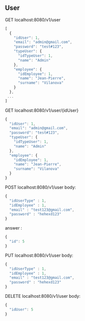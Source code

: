 ## User

GET localhost:8080/v1/user
```javascript
[
  {
    "idUser": 1,
    "email": "admin@gmail.com",
    "password": "test#123",
    "typeUser": {
      "idTypeUser": 1,
      "name": "Admin"
    },
    "employee": {
      "idEmployee": 1,
      "name": "Jean-Pierre",
      "surname": "Vilanova"
    }
  },
 ...
]
```
GET localhost:8080/v1/user/{idUser}
```javascript
{
  "idUser": 1,
  "email": "admin@gmail.com",
  "password": "test#123",
  "typeUser": {
    "idTypeUser": 1,
    "name": "Admin"
  },
  "employee": {
    "idEmployee": 1,
    "name": "Jean-Pierre",
    "surname": "Vilanova"
  }
}
```
POST localhost:8080/v1/user
body: 
```javascript
{
  "idUserType" : 1,
  "idEmployee" : 1,
  "email" : "test123@gmail.com",
  "password" : "hehexd123"
}
```
answer : 
```javascript
{
  "id": 5
}
```
PUT localhost:8080/v1/user
body:
```javascript
{
  "idUserType" : 1,
  "idEmployee" : 1,
  "email" : "test123@gmail.com",
  "password" : "hehexd123"
}
```
DELETE localhost:8080/v1/user
body:
```javascript
{
  "idUser": 5
}
```